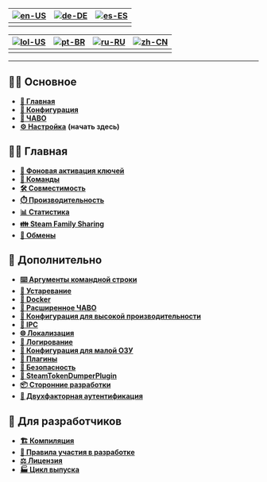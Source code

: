 | [![en-US](https://raw.githubusercontent.com/hjnilsson/country-flags/master/png100px/us.png)](https://github.com/JustArchiNET/ArchiSteamFarm/wiki/Home) | [![de-DE](https://raw.githubusercontent.com/hjnilsson/country-flags/master/png100px/de.png)](https://github.com/JustArchiNET/ArchiSteamFarm/wiki/Home-de-DE) | [![es-ES](https://raw.githubusercontent.com/hjnilsson/country-flags/master/png100px/es.png)](https://github.com/JustArchiNET/ArchiSteamFarm/wiki/Home-es-ES) |
| ------------------------------------------------------------------------------------------------------------------------------------------------------ | ------------------------------------------------------------------------------------------------------------------------------------------------------------ | ------------------------------------------------------------------------------------------------------------------------------------------------------------ |
|                                                                                                                                                        |                                                                                                                                                              |                                                                                                                                                              |

| [![lol-US](https://raw.githubusercontent.com/JustArchiNET/ArchiSteamFarm/main/resources/lol-US.png)](https://github.com/JustArchiNET/ArchiSteamFarm/wiki/Home-lol-US) | [![pt-BR](https://raw.githubusercontent.com/hjnilsson/country-flags/master/png100px/br.png)](https://github.com/JustArchiNET/ArchiSteamFarm/wiki/Home-pt-BR) | [![ru-RU](https://raw.githubusercontent.com/hjnilsson/country-flags/master/png100px/ru.png)](https://github.com/JustArchiNET/ArchiSteamFarm/wiki/Home-ru-RU) | [![zh-CN](https://raw.githubusercontent.com/hjnilsson/country-flags/master/png100px/cn.png)](https://github.com/JustArchiNET/ArchiSteamFarm/wiki/Home-zh-CN) |
| --------------------------------------------------------------------------------------------------------------------------------------------------------------------- | ------------------------------------------------------------------------------------------------------------------------------------------------------------ | ------------------------------------------------------------------------------------------------------------------------------------------------------------ | ------------------------------------------------------------------------------------------------------------------------------------------------------------ |
|                                                                                                                                                                       |                                                                                                                                                              |                                                                                                                                                              |                                                                                                                                                              |

***

## 👨‍🏫 Основное

* **[🏡 Главная](https://github.com/JustArchiNET/ArchiSteamFarm/wiki/Home)**
* **[🔧 Конфигурация](https://github.com/JustArchiNET/ArchiSteamFarm/wiki/Configuration)**
* **[💬 ЧАВО](https://github.com/JustArchiNET/ArchiSteamFarm/wiki/FAQ)**
* **[⚙️ Настройка](https://github.com/JustArchiNET/ArchiSteamFarm/wiki/Setting-up)** **(начать здесь)**


## 👨‍🎓 Главная

* **[👥 Фоновая активация ключей](https://github.com/JustArchiNET/ArchiSteamFarm/wiki/Background-games-redeemer)**
* **[📢 Команды](https://github.com/JustArchiNET/ArchiSteamFarm/wiki/Commands)**
* **[🛠️ Совместимость](https://github.com/JustArchiNET/ArchiSteamFarm/wiki/Compatibility)**
* **[⏱️ Производительность](https://github.com/JustArchiNET/ArchiSteamFarm/wiki/Performance)**
* **[📊 Статистика](https://github.com/JustArchiNET/ArchiSteamFarm/wiki/Statistics)**
* **[👪 Steam Family Sharing](https://github.com/JustArchiNET/ArchiSteamFarm/wiki/Steam-Family-Sharing)**
* **[🔄 Обмены](https://github.com/JustArchiNET/ArchiSteamFarm/wiki/Trading)**


## 🧙 Дополнительно

* **[⌨️ Аргументы командной строки](https://github.com/JustArchiNET/ArchiSteamFarm/wiki/Command-line-arguments)**
* **[🚧 Устаревание](https://github.com/JustArchiNET/ArchiSteamFarm/wiki/Deprecation)**
* **[🐳 Docker](https://github.com/JustArchiNET/ArchiSteamFarm/wiki/Docker)**
* **[🤔 Расширенное ЧАВО](https://github.com/JustArchiNET/ArchiSteamFarm/wiki/Extended-FAQ)**
* **[🚀 Конфигурация для высокой производительности](https://github.com/JustArchiNET/ArchiSteamFarm/wiki/High-performance-setup)**
* **[🔗 IPC](https://github.com/JustArchiNET/ArchiSteamFarm/wiki/IPC)**
* **[🌐 Локализация](https://github.com/JustArchiNET/ArchiSteamFarm/wiki/Localization)**
* **[📝 Логирование](https://github.com/JustArchiNET/ArchiSteamFarm/wiki/Logging)**
* **[💾 Конфигурация для малой ОЗУ](https://github.com/JustArchiNET/ArchiSteamFarm/wiki/Low-memory-setup)**
* **[🔌 Плагины](https://github.com/JustArchiNET/ArchiSteamFarm/wiki/Plugins)**
* **[🔐 Безопасность](https://github.com/JustArchiNET/ArchiSteamFarm/wiki/Security)**
* **[🧩 SteamTokenDumperPlugin](https://github.com/JustArchiNET/ArchiSteamFarm/wiki/SteamTokenDumperPlugin)**
* **[📦 Сторонние разработки](https://github.com/JustArchiNET/ArchiSteamFarm/wiki/Third-party)**
* **[📵 Двухфакторная аутентификация](https://github.com/JustArchiNET/ArchiSteamFarm/wiki/Two-factor-authentication)**


## 👷 Для разработчиков

* **[🏗️ Компиляция](https://github.com/JustArchiNET/ArchiSteamFarm/wiki/Compilation)**
* **[🤝 Правила участия в разработке](https://github.com/JustArchiNET/ArchiSteamFarm/blob/main/.github/CONTRIBUTING.md)**
* **[⚖️ Лицензия](https://github.com/JustArchiNET/ArchiSteamFarm/wiki/License)**
* **[🏭 Цикл выпуска](https://github.com/JustArchiNET/ArchiSteamFarm/wiki/Release-cycle)**